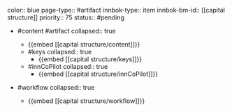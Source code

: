 color:: blue
page-type:: #artifact
innbok-type:: item
innbok-bm-id:: [[capital structure]]
priority:: 75
status:: #pending

- #content #artifact
  collapsed:: true
	- {{embed [[capital structure/content]]}}
  - #keys
    collapsed:: true
	  - {{embed [[capital structure/keys]]}}
  - #innCoPilot
    collapsed:: true
	  - {{embed [[capital structure/innCoPilot]]}}

- #workflow
  collapsed:: true
	- {{embed [[capital structure/workflow]]}}

